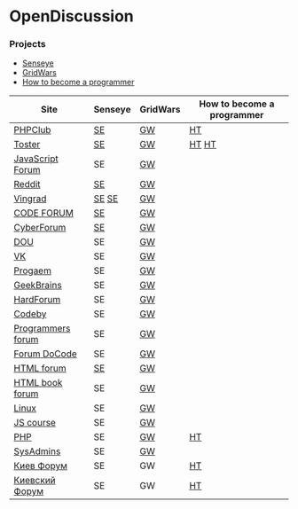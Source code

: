 # OpenDiscussion



### Projects
- [Senseye](http://senseye.com.ua/)
- [GridWars](http://grid-wars.com/ru/)
- [How to become a programmer](https://howtobecomeaprogrammer.github.io/)


| Site | Senseye | GridWars | How to become a programmer
| -----|---------|----------|---------------------------
| [PHPClub](http://phpclub.ru/) | [SE](http://phpclub.ru/talk/threads/aggregator-%D1%80%D0%B5%D0%B7%D1%8E%D0%BC%D0%B5-%D0%BF%D1%80%D0%BE%D0%B3%D1%80%D0%B0%D0%BC%D0%BC%D0%B8%D1%81%D1%82%D0%BE%D0%B2.82511/) | [GW](http://phpclub.ru/talk/threads/%D0%9D%D0%B0%D0%BF%D0%B8%D1%81%D0%B0%D0%BD%D0%B8%D0%B5-%D0%B8%D0%B3%D1%80%D0%BE%D0%BA%D0%B0-%D0%B4%D0%BB%D1%8F-%D1%81%D0%BE%D1%80%D0%B5%D0%B2%D0%BD%D0%BE%D0%B2%D0%B0%D0%BD%D0%B8%D0%B5-%D0%B0%D0%BB%D0%B3%D0%BE%D1%80%D0%B8%D1%82%D0%BC%D0%BE%D0%B2-javascript.82723/) | [HT](http://phpclub.ru/talk/threads/%D0%A0%D1%83%D0%BA%D0%BE%D0%B2%D0%BE%D0%B4%D1%81%D1%82%D0%B2%D0%BE-%D0%9A%D0%B0%D0%BA-%D1%81%D1%82%D0%B0%D1%82%D1%8C-php-%D1%80%D0%B0%D0%B7%D1%80%D0%B0%D0%B1%D0%BE%D1%82%D1%87%D0%B8%D0%BA%D0%BE%D0%BC.82714/)
| [Toster](https://toster.ru) | [SE](https://toster.ru/q/387161) |[GW](https://toster.ru/answer?answer_id=945149) | [HT](https://toster.ru/q/386882) [HT](https://toster.ru/q/387161)
| [JavaScript Forum](http://javascript.ru/forum) | SE |[GW](http://javascript.ru/forum/project/65882-igra-srazhenie-algoritmov.html)
| [Reddit](https://www.reddit.com) | [SE](https://www.reddit.com/r/programming/comments/5ip5k6/senseye_поиск_программистов/) | [GW](https://www.reddit.com/r/Games/comments/5gzbtx/%D0%BD%D0%B0%D0%BF%D0%B8%D1%81%D0%B0%D0%BD%D0%B8%D0%B5_%D0%B8%D0%B3%D1%80%D0%BE%D0%BA%D0%B0_%D0%BD%D0%B0_javascript_%D0%B4%D0%BB%D1%8F_%D1%81%D0%BE%D1%80%D0%B5%D0%B2%D0%BD%D0%BE%D0%B2%D0%B0%D0%BD%D0%B8%D0%B5/)
| [Vingrad](http://forum.vingrad.ru/forum/act-idx.html) | [SE](http://forum.vingrad.ru/forum/topic-390373/kw-programmers-skills-search.html) [SE](http://forum.vingrad.ru/forum/topic-389811.html) | [GW](http://forum.vingrad.ru/forum/topic-389328/kw-%D0%B8%D1%81%D0%BA%D1%83%D1%81%D1%81%D1%82%D0%B2%D0%B5%D0%BD%D0%BD%D1%8B%D0%B9-%D0%B8%D0%BD%D1%82%D0%B5%D0%BB%D0%BB%D0%B5%D0%BA%D1%82-%D0%B8%D0%B3%D1%80%D0%BE%D0%B2%D0%BE%D0%B5-%D0%BE%D0%B1%D1%83%D1%87%D0%B5%D0%BD%D0%B8%D0%B5.html)
| [CODE FORUM](http://code-forum.net/) | [SE](http://code-forum.net/showthread.php?t=1681) | [GW](http://code-forum.net/showthread.php?t=1512)
| [CyberForum](http://www.cyberforum.ru/) | [SE](http://www.cyberforum.ru/post9962217.html) | [GW](http://www.cyberforum.ru/evaluate-site/thread1823145.html)
| [DOU](https://dou.ua) | SE | [GW](https://dou.ua/forums/topic/18795/)
| [VK](https://vk.com) | SE | [GW](https://vk.com/club130365403)
| [Progaem](http://progaem.forum2x2.ru/) | SE | [GW](http://progaem.forum2x2.ru/t197-topic)
| [GeekBrains](https://geekbrains.ru/) | SE | [GW](https://geekbrains.ru/topics/2291)
| [HardForum](http://www.hardforum.ru/) | SE | [GW](http://www.hardforum.ru/t125605/)
| [Codeby](https://codeby.net) | SE | [GW](https://codeby.net/forum/threads/arena-iskusstvennyx-intellektov-gridwars.58092/)
| [Programmers forum](http://www.programmersforum.ru) | SE | [GW](http://www.programmersforum.ru/showthread.php?t=298172)
| [Forum DoCode](http://forum.docode.ru/) | SE | [GW](http://forum.docode.ru/topic/80/%D0%B0%D1%80%D0%B5%D0%BD%D0%B0-%D0%B8%D1%81%D0%BA%D1%83%D1%81%D1%81%D1%82%D0%B2%D0%B5%D0%BD%D0%BD%D1%8B%D1%85-%D0%B8%D0%BD%D1%82%D0%B5%D0%BB%D0%BB%D0%B5%D0%BA%D1%82%D0%BE%D0%B2)
| [HTML forum](http://www.html.by) | [SE](http://www.html.by/threads/38412-Poisk-PHP-razrabotchikov-v-Kieve) | [GW](http://www.html.by/threads/38399-Igra-dlja-programmistov-na-JavaScript)
| [HTML book forum](https://htmlforum.io) | SE | [GW](https://htmlforum.io/topic/57256-igra-dlya-programmistov-na-javascript/)
| [Linux](https://www.linux.org.ru) | SE | [GW](https://www.linux.org.ru/forum/development/13130208)
| [JS course](https://forum.jscourse.com) | SE | [GW](https://forum.jscourse.com/t/igra-dlya-programmistov-na-javascript-gridwars/1615)
| [PHP](https://php.ru) | SE | [GW](https://php.ru/forum/threads/igra-dlja-programmistov-na-javascript.61532/) | [HT](https://php.ru/forum/threads/rukovodstvo-kak-stat-php-razrabotchikom.61578/)
| [SysAdmins](http://sysadmins.ru/) | SE | [GW](http://sysadmins.ru/topic475248.html)
| [Киев Форум](http://kievforum.org/) | SE | GW | [HT](http://kievforum.org/showthread.php?p=1762178)
| [Киевский Форум](http://kiev.com.ua/forum/) | SE | GW | [HT](http://kiev.com.ua/forum/showthread.php?p=1589353)
